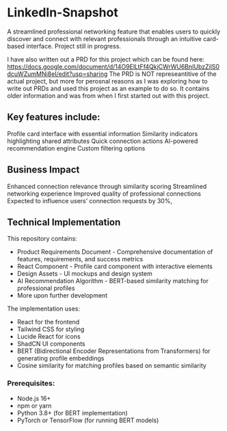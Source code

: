# LinkedIn-Snapshot
A streamlined professional networking feature that enables users to quickly discover and connect with relevant professionals through an intuitive card-based interface. Project still in progress. 

I have also written out a PRD for this project which can be found here: https://docs.google.com/document/d/14O9ElLtFf4QkjCWrWU6BnIUbzZilS0dcuWZumMNi8eI/edit?usp=sharing
The PRD is NOT represeantitive of the actual project, but more for perosnal reasons as I was exploring how to write out PRDs and used this project as an example to do so. It contains older information and was from when I first started out with this project. 

## Key features include:

Profile card interface with essential information
Similarity indicators highlighting shared attributes
Quick connection actions
AI-powered recommendation engine
Custom filtering options

## Business Impact

Enhanced connection relevance through similarity scoring
Streamlined networking experience
Improved quality of professional connections
Expected to influence users’ connection requests by 30%,

## Technical Implementation

This repository contains:
* Product Requirements Document - Comprehensive documentation of features, requirements, and success metrics
* React Component - Profile card component with interactive elements
* Design Assets - UI mockups and design system
* AI Recommendation Algorithm - BERT-based similarity matching for professional profiles
* More upon further development

The implementation uses:
* React for the frontend
* Tailwind CSS for styling
* Lucide React for icons
* ShadCN UI components
* BERT (Bidirectional Encoder Representations from Transformers) for generating profile embeddings
* Cosine similarity for matching profiles based on semantic similarity

### Prerequisites:
* Node.js 16+
* npm or yarn
* Python 3.8+ (for BERT implementation)
* PyTorch or TensorFlow (for running BERT models)

